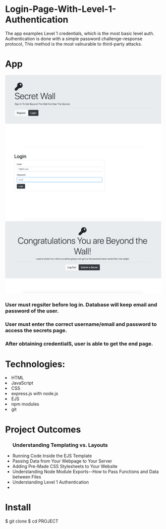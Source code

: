 # Login-Page-With-Level-1-Authentication
The app examples Level 1 credentials, which is the most basic level auth. Authentication is done with a simple password challenge-response protocol, This method is the most valnurable to third-party attacks.

# App
![](/Img/Level-1-3.png)
![](/Img/Level-1-2.png)
![](/Img/Level-1-1.png)
<h3>User must regsiter before log in. Database will keep email and password of the user.</h3>
<h3> User must enter the correct username/email and password to access the secrets page.</h3>
<h3>After obtaining credentialS, user is able to get the end page.</h3>



# Technologies:
<li> HTML</li>
<li>JavaScript </li>
<li>CSS </li>
<li>express.js with node.js </li>
<li>EJS </li>
<li>npm modules </li>
<li>git</li>

# Project Outcomes
<ul>
  <h3> Understanding Templating vs.
Layouts</h3>
  <li> Running Code Inside the EJS
Template </li>
  <li> Passing Data from Your Webpage
to Your Server </li>
  <li> Adding Pre-Made CSS Stylesheets
to Your Website</li>
  <li>Understanding Node Module Exports--How to Pass Functions and Data between Files
</li>
  <li>Understanding Level 1 Authentication<li>
  
</ul>





# Install
$ git clone 
$ cd PROJECT

